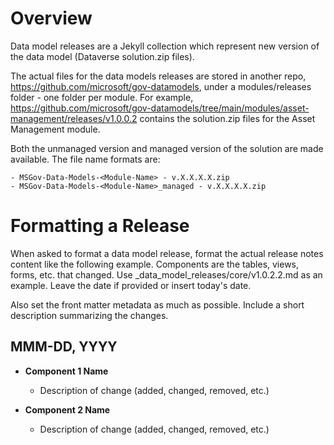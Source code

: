 # Overview

Data model releases are a Jekyll collection which represent new version of the data model (Dataverse solution.zip files).

The actual files for the data models releases are stored in another repo, https://github.com/microsoft/gov-datamodels, under a modules/releases folder - one folder per module. For example, https://github.com/microsoft/gov-datamodels/tree/main/modules/asset-management/releases/v1.0.0.2 contains the solution.zip files for the Asset Management module.

Both the unmanaged version and managed version of the solution are made available. The file name formats are:

    - MSGov-Data-Models-<Module-Name> - v.X.X.X.X.zip
    - MSGov-Data-Models-<Module-Name>_managed - v.X.X.X.X.zip

# Formatting a Release

When asked to format a data model release, format the actual release notes content like the following example. Components are the tables, views, forms, etc. that changed. Use _data_model_releases/core/v1.0.2.2.md as an example. Leave the date if provided or insert today's date.

Also set the front matter metadata as much as possible. Include a short description summarizing the changes.

## MMM-DD, YYYY

-   **Component 1 Name**
    - Description of change (added, changed, removed, etc.)

-   **Component 2 Name**
    - Description of change (added, changed, removed, etc.)